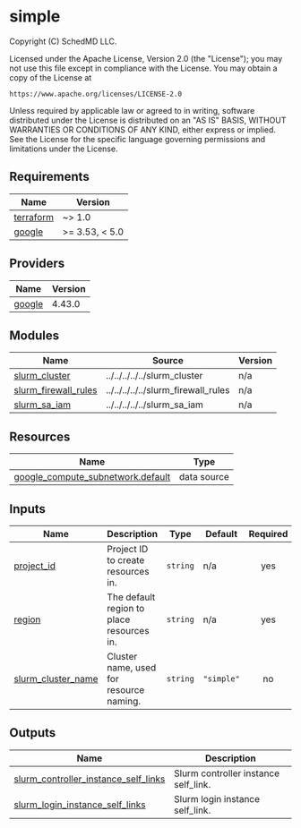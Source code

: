 # simple

<!-- BEGINNING OF PRE-COMMIT-TERRAFORM DOCS HOOK -->
Copyright (C) SchedMD LLC.

Licensed under the Apache License, Version 2.0 (the "License");
you may not use this file except in compliance with the License.
You may obtain a copy of the License at

    https://www.apache.org/licenses/LICENSE-2.0

Unless required by applicable law or agreed to in writing, software
distributed under the License is distributed on an "AS IS" BASIS,
WITHOUT WARRANTIES OR CONDITIONS OF ANY KIND, either express or implied.
See the License for the specific language governing permissions and
limitations under the License.

## Requirements

| Name | Version |
|------|---------|
| <a name="requirement_terraform"></a> [terraform](#requirement\_terraform) | ~> 1.0 |
| <a name="requirement_google"></a> [google](#requirement\_google) | >= 3.53, < 5.0 |

## Providers

| Name | Version |
|------|---------|
| <a name="provider_google"></a> [google](#provider\_google) | 4.43.0 |

## Modules

| Name | Source | Version |
|------|--------|---------|
| <a name="module_slurm_cluster"></a> [slurm\_cluster](#module\_slurm\_cluster) | ../../../../../slurm_cluster | n/a |
| <a name="module_slurm_firewall_rules"></a> [slurm\_firewall\_rules](#module\_slurm\_firewall\_rules) | ../../../../../slurm_firewall_rules | n/a |
| <a name="module_slurm_sa_iam"></a> [slurm\_sa\_iam](#module\_slurm\_sa\_iam) | ../../../../../slurm_sa_iam | n/a |

## Resources

| Name | Type |
|------|------|
| [google_compute_subnetwork.default](https://registry.terraform.io/providers/hashicorp/google/latest/docs/data-sources/compute_subnetwork) | data source |

## Inputs

| Name | Description | Type | Default | Required |
|------|-------------|------|---------|:--------:|
| <a name="input_project_id"></a> [project\_id](#input\_project\_id) | Project ID to create resources in. | `string` | n/a | yes |
| <a name="input_region"></a> [region](#input\_region) | The default region to place resources in. | `string` | n/a | yes |
| <a name="input_slurm_cluster_name"></a> [slurm\_cluster\_name](#input\_slurm\_cluster\_name) | Cluster name, used for resource naming. | `string` | `"simple"` | no |

## Outputs

| Name | Description |
|------|-------------|
| <a name="output_slurm_controller_instance_self_links"></a> [slurm\_controller\_instance\_self\_links](#output\_slurm\_controller\_instance\_self\_links) | Slurm controller instance self\_link. |
| <a name="output_slurm_login_instance_self_links"></a> [slurm\_login\_instance\_self\_links](#output\_slurm\_login\_instance\_self\_links) | Slurm login instance self\_link. |
<!-- END OF PRE-COMMIT-TERRAFORM DOCS HOOK -->
